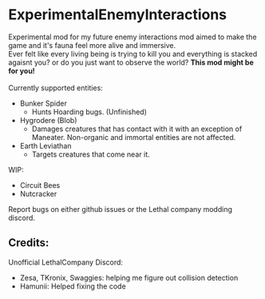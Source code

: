# ExperimentalEnemyInteractions 
Experimental mod for my future enemy interactions mod aimed to make the game and it's fauna feel more alive and immersive.<br>
Ever felt like every living being is trying to kill you and everything is stacked agaisnt you? or do you just want to observe the world? __This mod might be for you!__<br>
<br>
Currently supported entities:<br>
- Bunker Spider
	- Hunts Hoarding bugs. (Unfinished)
- Hygrodere (Blob)
	- Damages creatures that has contact with it with an exception of Maneater. Non-organic and immortal entities are not affected.
- Earth Leviathan<br>
	- Targets creatures that come near it.

WIP:
- Circuit Bees
- Nutcracker

Report bugs on either github issues or the Lethal company modding discord.

Credits:
--------------------------------------------------
Unofficial LethalCompany Discord: <br>
- Zesa, TKronix, Swaggies: helping me figure out collision detection <br>
- Hamunii: Helped fixing the code <br>
